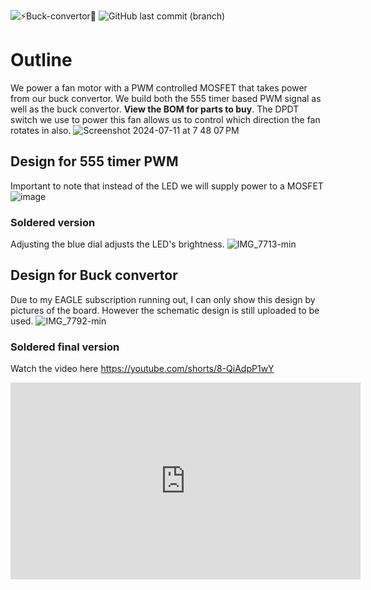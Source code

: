 ![⚡Buck-convertor🪭](https://github.com/user-attachments/assets/4f49959f-b367-483e-ba45-bcabf844d1ab)
![GitHub last commit (branch)](https://img.shields.io/github/last-commit/ksingh66/Buck-convertor-Fan/main)
# Outline
 We power a fan motor with a PWM controlled MOSFET that takes power from our buck convertor. We build both the 555 timer based PWM signal as well as the buck convertor. **View the BOM for parts to buy**.
 The DPDT switch we use to power this fan allows us to control which direction the fan rotates in also.
![Screenshot 2024-07-11 at 7 48 07 PM](https://github.com/user-attachments/assets/b8fe6680-299c-412a-a930-cbe660ba7d62)

## Design for 555 timer PWM
 Important to note that instead of the LED we will supply power to a MOSFET 
 ![image](https://github.com/user-attachments/assets/1838bffd-b3e4-4866-8a92-2ca09ac55212)
### Soldered version 
Adjusting the blue dial adjusts the LED's brightness.
![IMG_7713-min](https://github.com/user-attachments/assets/5ec7f33a-61b5-4666-b406-01da5eebc05b)
## Design for Buck convertor 
Due to my EAGLE subscription running out, I can only show this design by pictures of the board. However the schematic design is still uploaded to be used.
![IMG_7792-min](https://github.com/user-attachments/assets/ac9c7385-c0f8-411b-93c4-37d3e519a954)
### Soldered final version
Watch the video here https://youtube.com/shorts/8-QiAdpP1wY
<iframe width="560" height="315" src="https://youtube.com/shorts/8-QiAdpP1wY" frameborder="0" allowfullscreen></iframe>

